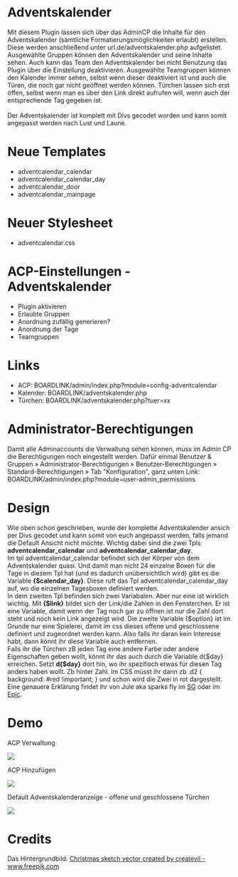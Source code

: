 # Adventskalender
Mit diesem Plugin lassen sich über das AdminCP die Inhalte für den Adventskalender (sämtliche Formatierungsmöglichkeiten erlaubt) erstellen. Diese werden anschließend unter url.de/adventskalender.php aufgelistet. Ausgewählte Gruppen können den Adventskalender und seine Inhalte sehen. Auch kann das Team den Adventskalender bei nicht Benutzung das Plugin über die Einstellung deaktivieren. Ausgewählte Teamgruppen können den Kalender immer sehen, selbst wenn dieser deaktiviert ist und auch die Türen, die noch gar nicht geöffnet werden können. Türchen lassen sich erst öffen, selbst wenn man es über den Link direkt aufrufen will, wenn auch der entsprechende Tag gegeben ist.<br><br>
Der Adventskalender ist komplett mit Divs gecodet worden und kann somit angepasst werden nach Lust und Laune. 

# Neue Templates
- adventcalendar_calendar
- adventcalendar_calendar_day
- adventcalendar_door
- adventcalendar_mainpage

# Neuer Stylesheet 
- adventcalendar.css

# ACP-Einstellungen - Adventskalender
- Plugin aktivieren
- Erlaubte Gruppen
- Anordnung zufällig generieren?
- Anordnung der Tage
- Teamgruppen

# Links
- ACP: BOARDLINK/admin/index.php?module=config-adventcalendar
- Kalender: BOARDLINK/adventskalender.php
- Türchen: BOARDLINK/adventskalender.php?tuer=xx

# Administrator-Berechtigungen
Damit alle Adminaccounts die Verwaltung sehen können, muss im  Admin CP die Berechtigungen noch eingestellt werden. Dafür einmal Benutzer & Gruppen » Administrator-Berechtigungen » Benutzer-Berechtigungen » Standard-Berechtigungen » Tab "Konfiguration", ganz unten
Link: BOARDLINK/admin/index.php?module=user-admin_permissions

# Design
Wie oben schon geschrieben, wurde der komplette Adventskalender ansich per Divs gecodet und kann somit von euch angepasst werden, falls jemand die Default Ansicht nicht möchte. 
Wichtig dabei sind die zwei Tpls <b>adventcalendar_calendar</b> und <b>adventcalendar_calendar_day</b>.<br>
Im tpl adventcalendar_calendar befindet sich der Körper von dem Adventskalender quasi. Und damit man nicht 24 einzelne Boxen für die Tage in diesem Tpl hat (und es dadurch unübersichtlich wird) gibt es die Variable <b>{$calendar_day}</b>. Diese ruft das Tpl adventcalendar_calendar_day auf, wo die einzelnen Tagesboxen definiert werden.<br>
In dem zweiten Tpl befinden sich zwei Variabalen. Aber nur eine ist wirklich wichtig. Mit <b>{$link}</b> bildet sich der Link/die Zahlen in den Fensterchen. Er ist eine Variable, damit wenn der Tag noch gar zu öffnen ist nur die Zahl dort steht und noch kein Link angezeigt wird. Die zweite Variable {$option} ist im Grunde nur eine Spielerei, damit im css dieses offene und geschlossene definiert und zugeordnet werden kann. Also falls ihr daran kein Interesse habt, dann könnt ihr diese Variable auch entfernen. <br>
Falls ihr die Türchen zB jeden Tag eine andere Farbe oder andere Eigenschaften geben wollt, könnt ihr das auch durch die Variable d{$day} erreichen. Setzt <b>d{$day}</b> dort hin, wo ihr spezifisch etwas für diesen Tag anders haben wollt. Zb hinter Zahl. Im CSS müsst ihr dann zb .d2 { background: #red !important; } und schon wird die Zwei in rot dargestellt. Eine genauere Erklärung findet ihr von Jule aka sparks fly im <a href="https://storming-gates.de/showthread.php?tid=1020944">SG</a> oder im <a href="https://epic.quodvide.de/showthread.php?tid=80">Epic</a>.


# Demo 
 ACP Verwaltung<p>
 <img src="https://www.bilder-hochladen.net/files/big/m4bn-c6-a221.png" />
 
 ACP Hinzufügen<p>
 <img src="https://www.bilder-hochladen.net/files/big/m4bn-c7-d002.png" />
 
Default Adventskalenderanzeige - offene und geschlossene Türchen<p>
 <img src="https://www.bilder-hochladen.net/files/big/m4bn-c8-46ae.png" />

# Credits
Das Hintergrundbild:
<a href='https://www.freepik.com/vectors/christmas-sketch'>Christmas sketch vector created by createvil - www.freepik.com</a>

